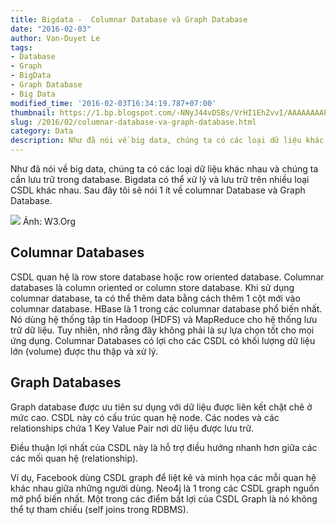 ```yaml
---
title: Bigdata -  Columnar Database và Graph Database
date: "2016-02-03"
author: Van-Duyet Le
tags:
- Database
- Graph
- BigData
- Graph Database
- Big Data
modified_time: '2016-02-03T16:34:19.787+07:00'
thumbnail: https://1.bp.blogspot.com/-NNyJ44vDSBs/VrHI1EhZvvI/AAAAAAAAPD0/C_-Fxe4gF_k/s1600/example-graph.jpg
slug: /2016/02/columnar-database-va-graph-database.html
category: Data
description: Như đã nói về big data, chúng ta có các loại dữ liệu khác nhau và chúng ta cần lưu trữ trong database. Bigdata có thể xử lý và lưu trữ trên nhiều loại CSDL khác nhau. Sau đây tôi sẽ nói 1 ít về columnar Database và Graph Database.
---
```


Như đã nói về big data, chúng ta có các loại dữ liệu khác nhau và chúng ta cần lưu trữ trong database. Bigdata có thể xử lý và lưu trữ trên nhiều loại CSDL khác nhau. Sau đây tôi sẽ nói 1 ít về columnar Database và Graph Database.

[![](https://1.bp.blogspot.com/-NNyJ44vDSBs/VrHI1EhZvvI/AAAAAAAAPD0/C_-Fxe4gF_k/s640/example-graph.jpg)](https://blog.duyet.net/2016/02/columnar-database-va-graph-database.html#.VrHJjOx97Qo)
Ảnh: W3.Org

## Columnar Databases ##
CSDL quan hệ là row store database hoặc row oriented database. Columnar databases là column oriented or column store database.
Khi sử dụng columnar database, ta có thể thêm data bằng cách thêm 1 cột mới vào columnar database. HBase là 1 trong các columnar database phổ biến nhất. Nó dùng hệ thống tập tin Hadoop (HDFS) và MapReduce cho hệ thống lưu trữ dữ liệu. Tuy nhiên, nhớ rằng đây không phải là sự lựa chọn tốt cho mọi ứng dụng. Columnar Databases có lợi cho các CSDL có khối lượng dữ liệu lớn (volume) được thu thập và xử lý.

## Graph Databases ##
Graph database được ưu tiên sư dụng với dữ liệu được liên kết chặt chẽ ở mức cao. CSDL này có cấu trúc quan hệ node. Các nodes và các relationships chứa 1 Key Value Pair nơi dữ liệu được lưu trữ.

Điều thuận lợi nhất của CSDL này là hỗ trợ điều hướng nhanh hơn giữa các các mối quan hệ (relationship).

Ví dụ, Facebook dùng CSDL graph để liệt kê và minh họa các mỗi quan hệ khác nhau giữa những người dùng. Neo4j là 1 trong các CSDL graph nguồn mở phổ biến nhất. Một trong các điểm bất lợi của CSDL Graph là nó không thể tự tham chiếu (self joins trong RDBMS).

